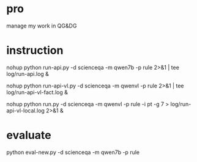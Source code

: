 # pro
manage my work in QG&amp;DG
# instruction
nohup python run-api.py -d scienceqa -m qwen7b -p rule 2>&1 | tee log/run-api.log &

nohup python run-api-vl.py -d scienceqa -m qwenvl -p rule 2>&1 | tee log/run-api-vl-fact.log &

nohup python run.py -d scienceqa -m qwenvl -p rule -i pt -g 7 > log/run-api-vl-local.log 2>&1 &
# evaluate
python eval-new.py -d scienceqa -m qwen7b -p rule
